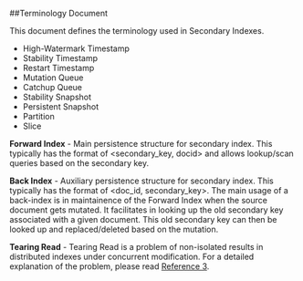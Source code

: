 ##Terminology Document

This document defines the terminology used in Secondary Indexes.

- High-Watermark Timestamp
- Stability Timestamp
- Restart Timestamp
- Mutation Queue
- Catchup Queue
- Stability Snapshot
- Persistent Snapshot
- Partition
- Slice


**Forward Index** - Main persistence structure for secondary index. This typically
 has the format of <secondary_key, docid> and allows lookup/scan queries based on the
 secondary key.
 
 **Back Index** - Auxiliary persistence structure for secondary index. This typically
 has the format of <doc_id, secondary_key>. The main usage of a back-index is in 
 maintainence of the Forward Index when the source document gets mutated. It facilitates
 in looking up the old secondary key associated with a given document. This old secondary
 key can then be looked up and replaced/deleted based on the mutation.
 
 **Tearing Read** - Tearing Read is a problem of non-isolated results in distributed indexes
 under concurrent modification. For a detailed explanation of the problem, please read 
 [Reference 3](https://docs.google.com/document/d/1Y_aXMUBzEvLf8PO8CJYv5eYiQmKsNYzMr6Fq30Cl6xg/edit#heading=h.phqy8trsrvu4).
